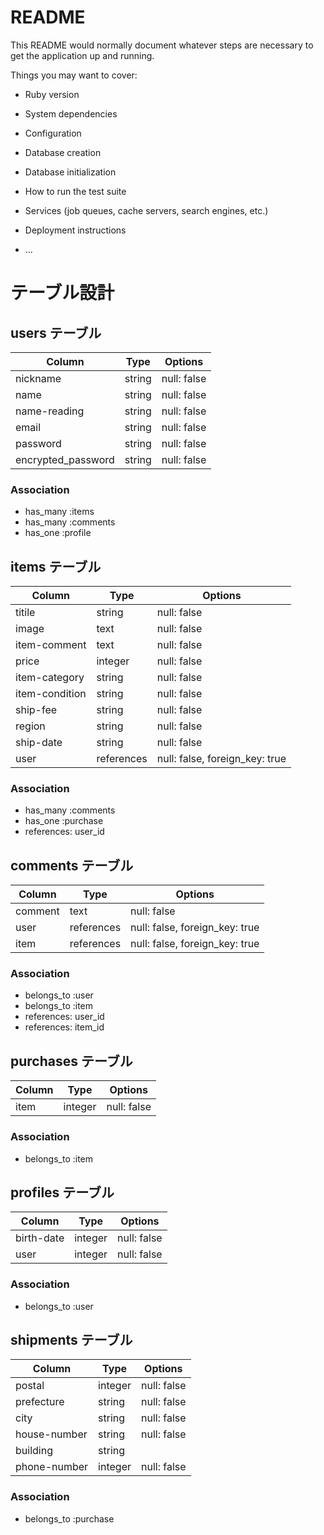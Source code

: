 # README

This README would normally document whatever steps are necessary to get the
application up and running.

Things you may want to cover:

* Ruby version

* System dependencies

* Configuration

* Database creation

* Database initialization

* How to run the test suite

* Services (job queues, cache servers, search engines, etc.)

* Deployment instructions

* ...

# テーブル設計

## users テーブル

| Column   | Type   | Options     |
| ----------| ------ | ----------- |
| nickname | string | null: false |
| name | string | null: false |
| name-reading | string | null: false |
| email    | string | null: false |
| password | string | null: false |
| encrypted_password | string | null: false |


### Association

- has_many :items
- has_many :comments
- has_one :profile


## items テーブル

| Column | Type   | Options     |
| ------ | ------ | ----------- |
| titile   | string | null: false |
| image  | text | null: false |
| item-comment  | text | null: false |
| price   | integer | null: false |
| item-category   | string | null: false |
| item-condition| string | null: false |
| ship-fee  | string | null: false |
| region  | string | null: false |
| ship-date | string | null: false |
| user  | references | null: false, foreign_key: true |

### Association

- has_many :comments
- has_one :purchase
- references: user_id

## comments テーブル

| Column | Type       | Options                        |
| ------ | ---------- | ------------------------------ |
| comment | text | null: false|
| user   | references | null: false, foreign_key: true |
| item  | references | null: false, foreign_key: true |

### Association

- belongs_to :user
- belongs_to :item
- references: user_id
- references: item_id

## purchases テーブル

| Column  | Type       | Options                        |
| ------- | ---------- | ------------------------------ |                              
| item   | integer | null: false |

### Association

- belongs_to :item

## profiles テーブル

| Column  | Type       | Options                        |
| ------- | ---------- | ------------------------------ |                              
| birth-date    | integer | null: false |
| user   | integer | null: false  |

### Association

- belongs_to :user

## shipments テーブル

| Column  | Type       | Options                        |
| ------- | ---------- | ------------------------------ |                              
| postal  | integer | null: false |
| prefecture  | string | null: false |
| city  | string | null: false |
| house-number  | string | null: false |
| building  | string |  |
| phone-number  | integer | null: false |


### Association

- belongs_to :purchase
